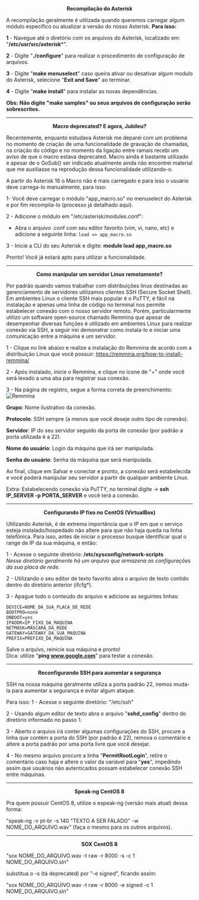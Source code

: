 <p align="center"><strong>Recompilação do Asterisk</strong></p>

A recompilação geralmente é utilizada quando queremos carregar algum módulo específico ou atualizar a versão do nosso Asterisk.
**Para isso:**

**1** - Navegue até o diretório com os arquivos do Asterisk, localizado em:
"**/etc/usr/src/asterisk***".

**2** - Digite "**./configure**" para realizar o procedimento de configuração de arquivos.

**3** - Digite "**make menuselect**" caso queira ativar ou desativar algum modulo do Asterisk, selecione "**Exit and Save**" ao terminar.

**4** - Digite "**make install**" para instalar as novas dependências.

**Obs:** **Não digite "make samples" ou seus arquivos de configuração serão sobrescritos.**

<hr>

<p align="center"><strong>Macro deprecated? E agora, Jubileu?</strong></p>

Recentemente, enquanto estudava Asterisk me deparei com um problema no momento de criação de uma funcionalidade de gravação de chamadas, na criação do código e no momento da ligação entre ramais recebi um aviso de que o macro estava deprecated. Macro ainda é bastante utilizado e apesar de o GoSub() ser indicado atualmente ainda não encontrei material que me auxiliasse na reprodução dessa funcionalidade utilizando-o.

A partir do Asterisk 16 o Macro não é mais carregado e para isso o usuário deve carrega-lo manualmente, para isso:

1- Você deve carregar o módulo "app_macro.so" no menuselect do Asterisk e por fim recompila-lo (processo já detalhado aqui).

2 - Adicione o módulo em "/etc/asterisk/modules.conf":
 - Abra o arquivo .conf com seu editor favorito (vim, vi, nano, etc) e adicione a seguinte linha:  `load => app_macro.so`
 
 3 - Inicie a CLI do seu Asterisk e digite: **module load app_macro.so**

Pronto! Você já estará apto para utilizar a funcionalidade.

<hr>

<p align="center"><strong>Como manipular um servidor Linux remotamente?</strong></p>

Por padrão quando vamos trabalhar com distribuições linux destinadas ao gerenciamento de servidores utilizamos clientes SSH (Secure Socket Shell).
Em ambientes Linux o cliente SSH mais popular é o PuTTY, é fácil na instalação e apenas uma linha de código no terminal nos permite estabelecer conexão com o nosso servidor remoto.
Porém, particularmente utilizo um software open-source chamado Remmina que apesar de desempenhar diversas funções é utilizado em ambientes Linux para realizar conexão via SSH, a seguir irei demonstrar como instala-lo e iniciar uma comunicação entre a máquina e um servidor.

1 - Clique no link abaixo e realize a instalação do Remmina de acordo com a distribuição Linux que você possuir:
https://remmina.org/how-to-install-remmina/ 

2 - Após instalado, inicie o Remmina, e clique no ícone de "+" onde você será levado a uma aba para registrar sua conexão.

3 - Na página de registro, segue a forma correta de preenchimento:
![Remmina](https://i.imgur.com/yGqWaMc.png)

**Grupo**: Nome ilustrativo da conexão.

**Protocolo**: SSH sempre (a menos que você deseje outro tipo de conexão).

**Servidor**: IP do seu servidor seguido da porta de conexão (por padrão a porta
utilizada é a 22).

**Nome do usuário**: Login da máquina que irá ser manipulada.

**Senha do usuário**: Senha da máquina que será manipulada.

Ao final, clique em Salvar e conectar e pronto, a conexão será estabelecida e você poderá manipular seu servidor a partir de qualquer ambiente Linux.

Extra: Estabelecendo conexão via PuTTY, no terminal digite -> <strong>ssh IP_SERVER -p PORTA_SERVER</strong> e você terá a conexão.

<hr>

<p align="center"><strong>Configurando IP fixo no CentOS (VirtualBox)</strong></p>

Utilizando Asterisk, é de extrema importância que o IP em que o serviço esteja instalado/hospedado não altere para que não haja queda na linha telefônica. Para isso, antes de iniciar o processo busque identificar qual o range de IP da sua máquina, e então:

1 - Acesse o seguinte diretório: **/etc/sysconfig/network-scripts**</br>
*Nesse diretório geralmente há um arquivo que armazena as configurações da sua placa de rede.*

2 - Utilizando o seu editor de texto favorito abra o arquivo de texto contido dentro do diretório anterior (ifcfg*).

3 - Apague todo o conteúdo do arquivo e adicione as seguintes linhas:

    DEVICE=NOME_DA_SUA_PLACA_DE_REDE
    BOOTPRO=none
    ONBOOT=yes
    IPADDR=IP_FIXO_DA_MAQUINA
    NETMASK=MASCARA_DA_REDE
    GATEWAY=GATEWAY_DA_SUA_MAQUINA
    PREFIX=PREFIXO_DA_MAQUINA

Salve o arquivo, reinicie sua máquina e pronto!</br>
Dica: utilize "**ping www.google.com**" para testar a conexão.

<hr>

<p align="center"><strong>Reconfigurando SSH para aumentar a segurança</strong></p>

SSH na nossa máquina geralmente utiliza a porta padrão 22, iremos muda-la para aumentar a segurança e evitar algum ataque.</br>

Para isso:
1 - Acesse o seguinte diretório: "/etc/ssh"

2 - Usando algum editor de texto abra o arquivo "**sshd_config**" dentro do diretório informado no passo 1.

3 - Aberto o arquivo irá conter algumas configurações do SSH, procure a linha que contém a porta do SSH (por padrão é 22), remova o comentário e altere a porta padrão por uma porta livre que você desejar.

4 - No mesmo arquivo procure a linha "**PermitRootLogin**", retire o comentário caso haja e altere o valor da variável para "**yes**", impedindo assim que usuários não autenticados possam estabelecer conexão SSH entre máquinas.

<hr>

<p align="center"><strong>Speak-ng CentOS 8</strong></p>

Pra quem possuir CentOS 8, utilize o espeak-ng (versão mais atual) dessa forma:

"speak-ng -v pt-br -s 140 "TEXTO A SER FALADO" -w NOME_DO_ARQUIVO.wav"  (faça o mesmo para os outros arquivos).

<hr>

<p align="center"><strong>SOX CentOS 8</strong></p>
"sox NOME_DO_ARQUIVO.wav -t raw -r 8000 -s -c 1 NOME_DO_ARQUIVO.sln"

substitua o -s (tá deprecated) por "-e signed", ficando assim:

"sox NOME_DO_ARQUIVO.wav -t raw -r 8000 -e signed -c 1 NOME_DO_ARQUIVO.sln"


